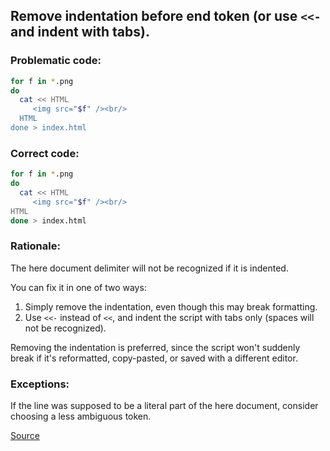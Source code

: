 ## Remove indentation before end token (or use `<<-` and indent with tabs).

### Problematic code:

```sh
for f in *.png
do
  cat << HTML
     <img src="$f" /><br/>
  HTML
done > index.html
```

### Correct code:

```sh
for f in *.png
do
  cat << HTML
     <img src="$f" /><br/>
HTML
done > index.html
```

### Rationale:

The here document delimiter will not be recognized if it is indented.

You can fix it in one of two ways:

1. Simply remove the indentation, even though this may break formatting.
2. Use `<<-` instead of `<<`, and indent the script with tabs only (spaces will not be recognized).

Removing the indentation is preferred, since the script won't suddenly break if it's reformatted, copy-pasted, or saved with a different editor.

### Exceptions:

If the line was supposed to be a literal part of the here document, consider choosing a less ambiguous token.

[Source](https://github.com/koalaman/shellcheck/wiki/SC1039)

